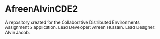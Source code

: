 # AfreenAlvinCDE2
A repository created for the Collaborative Distributed Environments Assignment 2 application. 
Lead Developer: Afreen Hussain.
Lead Designer: Alvin Jacob.